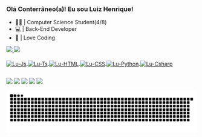 ### Olá Conterrâneo(a)! Eu sou Luiz Henrique!


- 👨‍💻 | Computer Science Student(4/8) 
- 💻 | Back-End Developer
- 🖤 | Love Coding 

 <div>
  <a href="https://github.com/LuizHenrique4">
  <img height="180em" src="https://github-readme-stats.vercel.app/api?username=LuizHenrique4&show_icons=true&theme=highcontrast&include_all_commits=true&count_private=true"/>
  <img height="180em" src="https://github-readme-stats.vercel.app/api/top-langs/?username=luizhenrique4&layout=compact&langs_count=7&theme=highcontrast"/>
</div>
  
<div style="display: inline_block"><br>
  <img align="center" alt="Lu-Js" height="35" width="40" src="https://cdn.jsdelivr.net/gh/devicons/devicon/icons/javascript/javascript-original.svg">
  <img align="center" alt="Lu-Ts" height="35" width="40" src="https://cdn.jsdelivr.net/gh/devicons/devicon/icons/typescript/typescript-original.svg">
  <img align="center" alt="Lu-HTML" height="35" width="40" src="https://cdn.jsdelivr.net/gh/devicons/devicon/icons/html5/html5-original.svg">
  <img align="center" alt="Lu-CSS" height="35" width="40" src="https://cdn.jsdelivr.net/gh/devicons/devicon/icons/css3/css3-original.svg">
  <img align="center" alt="Lu-Python" height="35" width="40" src="https://cdn.jsdelivr.net/gh/devicons/devicon/icons/python/python-original.svg">
  <img align="center" alt="Lu-Csharp" height="35" width="40" src="https://cdn.jsdelivr.net/gh/devicons/devicon/icons/java/java-original.svg">
</div>
  
  ##
  
<div> 
  <a href="https://instagram.com/luizenrique_ll" target="_blank"><img src="https://img.shields.io/badge/-Instagram-%23E4405F?style=for-the-badge&logo=instagram&logoColor=white" target="_blank"></a>
 <a href="https://discord.com/channels/@me/804765561414090772" target="_blank"><img src="https://img.shields.io/badge/Discord-7289DA?style=for-the-badge&logo=discord&logoColor=white" target="_blank"></a> 
 <a href="https://twitter.com/luizenrique_ll" target="_blank"><img src="https://img.shields.io/badge/Twitter-1DA1F2?style=for-the-badge&logo=twitter&logoColor=white" target="_blank"></a>
  <a href="https://www.linkedin.com/in/luizenrique" target="_blank"><img src="https://img.shields.io/badge/-LinkedIn-%230077B5?style=for-the-badge&logo=linkedin&logoColor=white" target="_blank"></a>
 <a href = "mailto:luiz.paz@bandtec.com.br"><img src="https://img.shields.io/badge/Microsoft_Outlook-0078D4?style=for-the-badge&logo=microsoft-outlook&logoColor=white" target="_blank"></a>
  
  ![Snake animation](https://github.com/luizhenrique4/luizhenrique4/blob/output/github-contribution-grid-snake.svg)
 </div>
  
  
